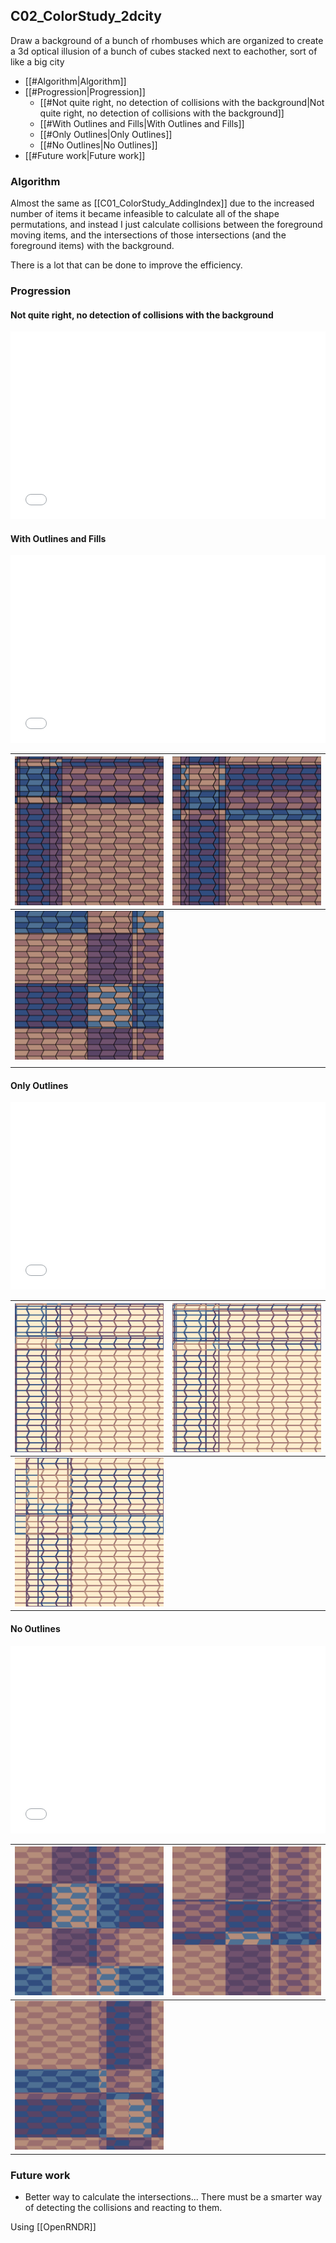 ## C02_ColorStudy_2dcity

Draw a background of a bunch of rhombuses which are organized to create a 3d optical illusion of a bunch of cubes stacked next to eachother, sort of like a big city

- [[#Algorithm|Algorithm]]
- [[#Progression|Progression]]
	- [[#Not quite right, no detection of collisions with the background|Not quite right, no detection of collisions with the background]]
	- [[#With Outlines and Fills|With Outlines and Fills]]
	- [[#Only Outlines|Only Outlines]]
	- [[#No Outlines|No Outlines]]
- [[#Future work|Future work]]

### Algorithm

Almost the same as [[C01_ColorStudy_AddingIndex]] due to the increased number of items it became infeasible to calculate all of the shape permutations, and instead I just calculate collisions between the foreground moving items, and the intersections of those intersections (and the foreground items) with the background.

There is a lot that can be done to improve the efficiency.

### Progression

#### Not quite right, no detection of collisions with the background

<embed src="static/sketches/C02_ColorStudy_2dcity/sketch.C02_ColorStudy_2dcity-2021-07-29-23.44.26.mp4" autostart="false" height="300" width="100%"></embed>


#### With Outlines and Fills

<embed src="static/sketches/C02_ColorStudy_2dcity/sketch.C02_ColorStudy_2dcity-2021-07-29-23.49.47.mp4" autostart="false" height="300" width="100%"></embed>


| ![static/sketches/C02_ColorStudy_2dcity/sketch.C02_ColorStudy_2dcity-2021-07-29-23.49.51.png](static/sketches/C02_ColorStudy_2dcity/sketch.C02_ColorStudy_2dcity-2021-07-29-23.49.51.png) | ![static/sketches/C02_ColorStudy_2dcity/sketch.C02_ColorStudy_2dcity-2021-07-29-23.50.00.png](static/sketches/C02_ColorStudy_2dcity/sketch.C02_ColorStudy_2dcity-2021-07-29-23.50.00.png) |
| ----------------------------------------------------------------------------------------------------------------------------------------------------------------------------------------- | ----------------------------------------------------------------------------------------------------------------------------------------------------------------------------------------- |
| ![static/sketches/C02_ColorStudy_2dcity/sketch.C02_ColorStudy_2dcity-2021-07-29-23.50.49.png](static/sketches/C02_ColorStudy_2dcity/sketch.C02_ColorStudy_2dcity-2021-07-29-23.50.49.png) |                                                                                                                                                                                           |
|                                                                                                                                                                                           |                                                                                                                                                                                           |


#### Only Outlines

<embed src="static/sketches/C02_ColorStudy_2dcity/sketch.C02_ColorStudy_2dcity-2021-07-29-23.52.06.mp4" autostart="false" height="300" width="100%"></embed>

| ![static/sketches/C02_ColorStudy_2dcity/sketch.C02_ColorStudy_2dcity-2021-07-29-23.52.08.png](static/sketches/C02_ColorStudy_2dcity/sketch.C02_ColorStudy_2dcity-2021-07-29-23.52.08.png) | ![static/sketches/C02_ColorStudy_2dcity/sketch.C02_ColorStudy_2dcity-2021-07-29-23.52.10.png](static/sketches/C02_ColorStudy_2dcity/sketch.C02_ColorStudy_2dcity-2021-07-29-23.52.10.png) |
| ----------------------------------------------------------------------------------------------------------------------------------------------------------------------------------------- | ----------------------------------------------------------------------------------------------------------------------------------------------------------------------------------------- |
| ![static/sketches/C02_ColorStudy_2dcity/sketch.C02_ColorStudy_2dcity-2021-07-29-23.52.24.png](static/sketches/C02_ColorStudy_2dcity/sketch.C02_ColorStudy_2dcity-2021-07-29-23.52.24.png) | |

#### No Outlines

<embed src="static/sketches/C02_ColorStudy_2dcity/sketch.C02_ColorStudy_2dcity-2021-07-29-23.52.38.mp4" autostart="false" height="300" width="100%"></embed>
 
| ![static/sketches/C02_ColorStudy_2dcity/sketch.C02_ColorStudy_2dcity-2021-07-29-23.53.18.png](static/sketches/C02_ColorStudy_2dcity/sketch.C02_ColorStudy_2dcity-2021-07-29-23.53.18.png) | ![static/sketches/C02_ColorStudy_2dcity/sketch.C02_ColorStudy_2dcity-2021-07-29-23.53.30.png](static/sketches/C02_ColorStudy_2dcity/sketch.C02_ColorStudy_2dcity-2021-07-29-23.53.30.png) |
| ----------------------------------------------------------------------------------------------------------------------------------------------------------------------------------------- | ----------------------------------------------------------------------------------------------------------------------------------------------------------------------------------------- |
| ![static/sketches/C02_ColorStudy_2dcity/sketch.C02_ColorStudy_2dcity-2021-07-29-23.53.56.png](static/sketches/C02_ColorStudy_2dcity/sketch.C02_ColorStudy_2dcity-2021-07-29-23.53.56.png) |                                                                                                                                                                                           |

### Future work

- Better way to calculate the intersections... There must be a smarter way of detecting the collisions and reacting to them.

Using [[OpenRNDR]]